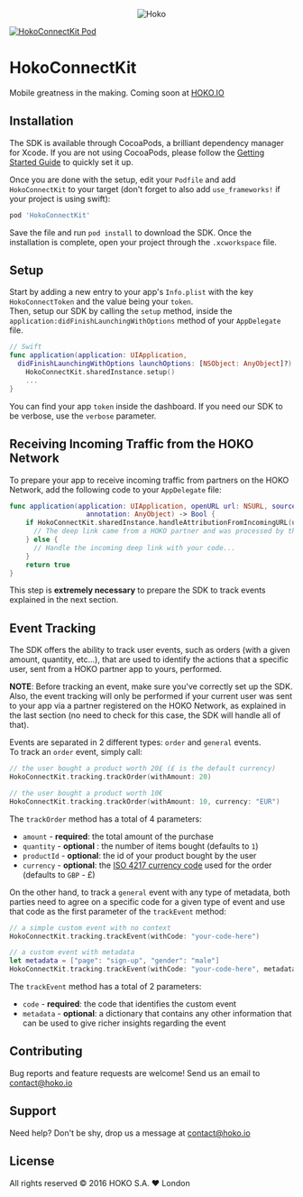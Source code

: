 <p align="center" >
<img src="https://s3-eu-west-1.amazonaws.com/hokoassets/hoko_logo.png" alt="Hoko" title="Hoko">
</p>

[![HokoConnectKit Pod](https://img.shields.io/cocoapods/v/HokoConnectKit.svg?style=flat)](https://cocoapods.org/pods/HokoConnectKit)

# HokoConnectKit
Mobile greatness in the making. Coming soon at [HOKO.IO](http://hoko.io)

## Installation

The SDK is available through CocoaPods, a brilliant dependency manager for Xcode.
If you are not using CocoaPods, please follow the
[Getting Started Guide](http://guides.cocoapods.org/using/getting-started.html) to quickly set it up.

Once you are done with the setup, edit your `Podfile` and add `HokoConnectKit` to your target
(don't forget to also add `use_frameworks!` if your project is using swift):

```bash
pod 'HokoConnectKit'
```

Save the file and run `pod install` to download the SDK. Once the installation is complete,
open your project through the `.xcworkspace` file.

## Setup

Start by adding a new entry to your app's `Info.plist` with the key `HokoConnectToken` and the value being your `token`.  
Then, setup our SDK by calling the `setup` method, inside the
`application:didFinishLaunchingWithOptions` method of your `AppDelegate` file.

```swift
// Swift
func application(application: UIApplication,
  didFinishLaunchingWithOptions launchOptions: [NSObject: AnyObject]?) -> Bool {
    HokoConnectKit.sharedInstance.setup()
    ...
}
```

You can find your app `token` inside the dashboard. If you need our SDK to be verbose, use the `verbose` parameter.

## Receiving Incoming Traffic from the HOKO Network

To prepare your app to receive incoming traffic from partners on the HOKO Network, add the following code to your `AppDelegate` file:

```swift
func application(application: UIApplication, openURL url: NSURL, sourceApplication: String?,
                   annotation: AnyObject) -> Bool {
    if HokoConnectKit.sharedInstance.handleAttributionFromIncomingURL(url) {
      // The deep link came from a HOKO partner and was processed by the SDK
    } else {
      // Handle the incoming deep link with your code...
    }
    return true
}
```

This step is **extremely necessary** to prepare the SDK to track events explained in the next section.

## Event Tracking

The SDK offers the ability to track user events, such as orders (with a given amount, quantity, etc...), that are used to
identify the actions that a specific user, sent from a HOKO partner app to yours, performed.  

**NOTE**: Before tracking an event, make sure you've correctly set up the SDK. Also, the event tracking will only be performed if your current user was sent to your app via a partner registered on the HOKO Network, as explained in the last section (no need to check for this case, the SDK will handle all of that).

Events are separated in 2 different types: `order` and `general` events.  
To track an `order` event, simply call:

```swift
// the user bought a product worth 20£ (£ is the default currency)
HokoConnectKit.tracking.trackOrder(withAmount: 20)

// the user bought a product worth 10€
HokoConnectKit.tracking.trackOrder(withAmount: 10, currency: "EUR")
```

The `trackOrder` method has a total of 4 parameters:
- `amount` - **required**: the total amount of the purchase
- `quantity` - **optional** : the number of items bought (defaults to `1`)
- `productId` - **optional**: the id of your product bought by the user
- `currency` - **optional**: the [ISO 4217 currency code](http://www.xe.com/iso4217.php) used for the order (defaults to `GBP` - £)

On the other hand, to track a `general` event with any type of metadata, both parties need to agree on a specific code for a given type of event and use that code as the first parameter of the `trackEvent` method:

```swift
// a simple custom event with no context
HokoConnectKit.tracking.trackEvent(withCode: "your-code-here")

// a custom event with metadata
let metadata = ["page": "sign-up", "gender": "male"]
HokoConnectKit.tracking.trackEvent(withCode: "your-code-here", metadata: metadata)
```

The `trackEvent` method has a total of 2 parameters:
- `code` - **required**: the code that identifies the custom event
- `metadata` - **optional**: a dictionary that contains any other information that can be used to give richer insights regarding the event

## Contributing

Bug reports and feature requests are welcome! Send us an email to [contact@hoko.io](mailto:contact@hoko.io)

## Support

Need help? Don't be shy, drop us a message at [contact@hoko.io](mailto:contact@hoko.io)

## License

All rights reserved © 2016 HOKO S.A. :heart: London

